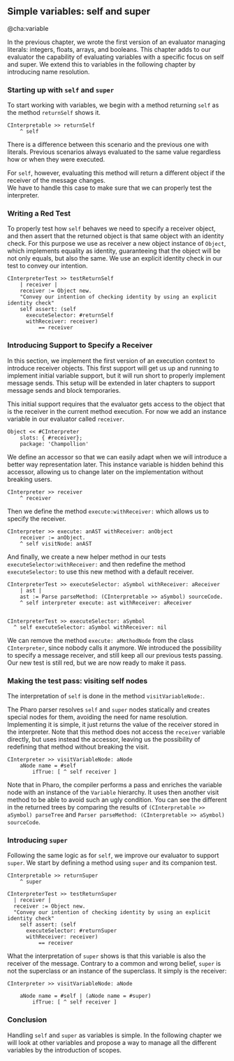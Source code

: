 ## Simple variables: self and super 
@cha:variable

In the previous chapter,  we wrote the first version of an evaluator managing literals: integers, floats, arrays, and booleans.
This chapter adds to our evaluator the capability of evaluating variables 
with a specific focus on self and super. 
We extend this to variables in the following chapter by introducing name resolution.





### Starting up with `self` and `super`

To start working with variables, we begin with a method returning `self` as the method `returnSelf` shows it.

```
CInterpretable >> returnSelf
	^ self
```

There is a difference between this scenario and the previous one with literals.
Previous scenarios always evaluated to the same value regardless how or when they were executed.

For `self`, however, evaluating this method will return a different object if the receiver of the message changes.  
We have to handle this case to make sure that we can properly test the interpreter. 

### Writing a Red Test

To properly test how `self` behaves we need to specify a receiver object, and then assert that the returned object is that same object with an identity check.
For this purpose we use as receiver a new object instance of `Object`, which implements equality as identity, guaranteeing that the object will be not only equals, but also the same. We use an explicit identity check in our test to convey our intention.

```
CInterpreterTest >> testReturnSelf
	| receiver |
	receiver := Object new.
 	"Convey our intention of checking identity by using an explicit identity check"
	self assert: (self
      executeSelector: #returnSelf
      withReceiver: receiver)
          == receiver

```


### Introducing Support to Specify a Receiver

In this section, we implement the first version of an execution context to introduce receiver objects.
This first support will get us up and running to implement initial variable support, but it will run short to properly implement message sends. 
This setup will be extended in later chapters to support message sends and block temporaries.

This initial support requires that the evaluator gets access to the object that is the receiver in the current method execution.
For now we add an instance variable in our evaluator called `receiver`.

```
Object << #CInterpreter
	slots: { #receiver};
	package: 'Champollion'
```


We define an accessor so that we can easily adapt when we will introduce a better way representation later.
This instance variable is hidden behind this accessor, allowing us to change later on the implementation without breaking users.

```
CInterpreter >> receiver 
	^ receiver
```



Then we define the method `execute:withReceiver:` which allows us to specify the receiver.

```
CInterpreter >> execute: anAST withReceiver: anObject
	receiver := anObject.
	^ self visitNode: anAST
```


And finally, we create a new helper method in our tests `executeSelector:withReceiver:` and then redefine the method `executeSelector:` to use this new method with a default receiver.

```
CInterpreterTest >> executeSelector: aSymbol withReceiver: aReceiver
	| ast |
	ast := Parse parseMethod: (CInterpretable >> aSymbol) sourceCode.
	^ self interpreter execute: ast withReceiver: aReceiver


CInterpreterTest >> executeSelector: aSymbol
  ^ self executeSelector: aSymbol withReceiver: nil
```

We can remove the method `execute: aMethodNode` from the class `CInterpreter`, since nobody calls it anymore. 
We introduced the possibility to specify a message receiver, and still keep all our previous tests passing. 
Our new test is still red, but we are now ready to make it pass.

### Making the test pass: visiting self nodes

The interpretation of `self` is done in the method `visitVariableNode:`.

The Pharo parser resolves `self` and `super` nodes statically and creates special nodes for them, avoiding the need for name resolution.
Implementing it is simple, it just returns the value of the receiver stored in the interpreter.
Note that this method does not access the `receiver` variable directly, but uses instead the accessor, leaving us the possibility of redefining that method without breaking the visit.

```
CInterpreter >> visitVariableNode: aNode
	aNode name = #self 
		ifTrue: [ ^ self receiver ]
```


Note that in Pharo, the compiler performs a pass and enriches the variable node with an instance of the `Variable` hierarchy. 
It uses then another visit method to be able to avoid such an ugly condition.
You can see the different in the returned trees by comparing the results of  `(CInterpretable >> aSymbol) parseTree` and `Parser parseMethod: (CInterpretable >> aSymbol) sourceCode`.



### Introducing `super`

Following the same logic as for `self`, we improve our evaluator to support `super`.
We start by defining a method using `super` and its companion test.

```
CInterpretable >> returnSuper
	^ super
```


```
CInterpreterTest >> testReturnSuper
  | receiver |
  receiver := Object new.
  "Convey our intention of checking identity by using an explicit identity check"
	self assert: (self
      executeSelector: #returnSuper
      withReceiver: receiver)
          == receiver
```


What the interpretation of `super` shows is that this variable is also the receiver of the message.
Contrary to a common and wrong belief, `super` is not the superclass or an instance of the superclass.
It simply is the receiver:

```
CInterpreter >> visitVariableNode: aNode
	
	aNode name = #self | (aNode name = #super)
		ifTrue: [ ^ self receiver ]
```

### Conclusion

Handling `self` and `super` as variables is simple. In the following chapter we will look at other variables and propose 
a way to manage all the different variables by the introduction of scopes. 